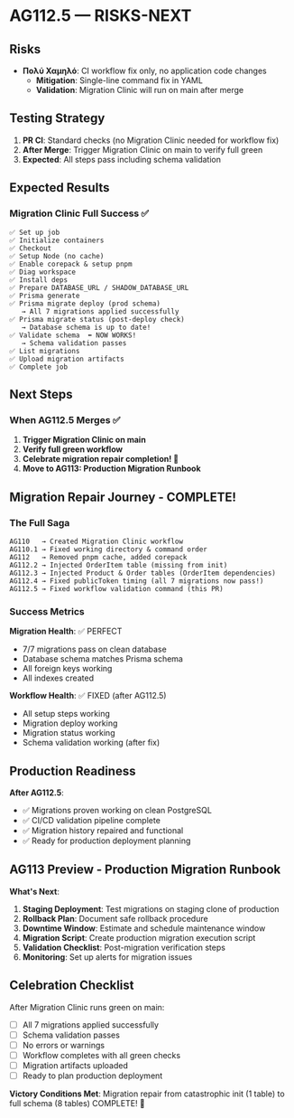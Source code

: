 # AG112.5 — RISKS-NEXT

## Risks

- **Πολύ Χαμηλό**: CI workflow fix only, no application code changes
  - **Mitigation**: Single-line command fix in YAML
  - **Validation**: Migration Clinic will run on main after merge

## Testing Strategy

1. **PR CI**: Standard checks (no Migration Clinic needed for workflow fix)
2. **After Merge**: Trigger Migration Clinic on main to verify full green
3. **Expected**: All steps pass including schema validation

## Expected Results

### Migration Clinic Full Success ✅
```
✅ Set up job
✅ Initialize containers
✅ Checkout
✅ Setup Node (no cache)
✅ Enable corepack & setup pnpm
✅ Diag workspace
✅ Install deps
✅ Prepare DATABASE_URL / SHADOW_DATABASE_URL
✅ Prisma generate
✅ Prisma migrate deploy (prod schema)
   → All 7 migrations applied successfully
✅ Prisma migrate status (post-deploy check)
   → Database schema is up to date!
✅ Validate schema  ⬅️ NOW WORKS!
   → Schema validation passes
✅ List migrations
✅ Upload migration artifacts
✅ Complete job
```

## Next Steps

### When AG112.5 Merges ✅

1. **Trigger Migration Clinic on main**
2. **Verify full green workflow**
3. **Celebrate migration repair completion! 🎉**
4. **Move to AG113: Production Migration Runbook**

## Migration Repair Journey - COMPLETE!

### The Full Saga
```
AG110   → Created Migration Clinic workflow
AG110.1 → Fixed working directory & command order
AG112   → Removed pnpm cache, added corepack
AG112.2 → Injected OrderItem table (missing from init)
AG112.3 → Injected Product & Order tables (OrderItem dependencies)
AG112.4 → Fixed publicToken timing (all 7 migrations now pass!)
AG112.5 → Fixed workflow validation command (this PR)
```

### Success Metrics

**Migration Health**: ✅ PERFECT
- 7/7 migrations pass on clean database
- Database schema matches Prisma schema
- All foreign keys working
- All indexes created

**Workflow Health**: ✅ FIXED (after AG112.5)
- All setup steps working
- Migration deploy working
- Migration status working
- Schema validation working (after fix)

## Production Readiness

**After AG112.5**:
- ✅ Migrations proven working on clean PostgreSQL
- ✅ CI/CD validation pipeline complete
- ✅ Migration history repaired and functional
- ✅ Ready for production deployment planning

## AG113 Preview - Production Migration Runbook

**What's Next**:
1. **Staging Deployment**: Test migrations on staging clone of production
2. **Rollback Plan**: Document safe rollback procedure
3. **Downtime Window**: Estimate and schedule maintenance window
4. **Migration Script**: Create production migration execution script
5. **Validation Checklist**: Post-migration verification steps
6. **Monitoring**: Set up alerts for migration issues

## Celebration Checklist

After Migration Clinic runs green on main:
- [ ] All 7 migrations applied successfully
- [ ] Schema validation passes
- [ ] No errors or warnings
- [ ] Workflow completes with all green checks
- [ ] Migration artifacts uploaded
- [ ] Ready to plan production deployment

**Victory Conditions Met**: Migration repair from catastrophic init (1 table) to full schema (8 tables) COMPLETE! 🎉
